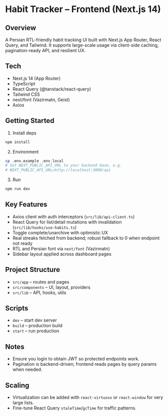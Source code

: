 # Habit Tracker – Frontend (Next.js 14)

## Overview
A Persian RTL-friendly habit tracking UI built with Next.js App Router, React Query, and Tailwind. It supports large-scale usage via client-side caching, pagination-ready API, and resilient UX.

## Tech
- Next.js 14 (App Router)
- TypeScript
- React Query (@tanstack/react-query)
- Tailwind CSS
- next/font (Vazirmatn, Geist)
- Axios

## Getting Started
1. Install deps
```bash
npm install
```
2. Environment
```bash
cp .env.example .env.local
# Set NEXT_PUBLIC_API_URL to your backend base, e.g.
# NEXT_PUBLIC_API_URL=http://localhost:3000/api
```
3. Run
```bash
npm run dev
```

## Key Features
- Axios client with auth interceptors (`src/lib/api-client.ts`)
- React Query for list/detail mutations with invalidation (`src/lib/hooks/use-habits.ts`)
- Toggle complete/unarchive with optimistic UX
- Real streaks fetched from backend; robust fallback to 0 when endpoint not ready
- RTL and Persian font via `next/font` (Vazirmatn)
- Sidebar layout applied across dashboard pages

## Project Structure
- `src/app` – routes and pages
- `src/components` – UI, layout, providers
- `src/lib` – API, hooks, utils

## Scripts
- `dev` – start dev server
- `build` – production build
- `start` – run production

## Notes
- Ensure you login to obtain JWT so protected endpoints work.
- Pagination is backend-driven; frontend reads pages by query params when needed.

## Scaling
- Virtualization can be added with `react-virtuoso` or `react-window` for very large lists.
- Fine-tune React Query `staleTime`/`gcTime` for traffic patterns.
